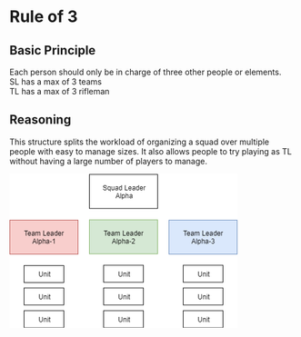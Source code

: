 # Rule of 3

## Basic Principle
Each person should only be in charge of three other people or elements.  
SL has a max of 3 teams  
TL has a max of 3 rifleman  
## Reasoning
This structure splits the workload of organizing a squad over multiple people with easy to manage sizes. It also allows people to try playing as TL without having a large number of players to manage.

![Diagram](img/rule_of_3.png)
